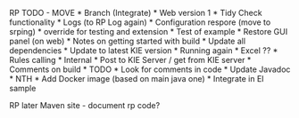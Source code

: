 RP TODO - MOVE
	* Branch (Integrate)
    * Web version 1
	* Tidy Check functionality
		* Logs (to RP Log again)
        * Configuration respore (move to srping)
            * override for testing and extension
		* Test of example
		* Restore GUI panel (on web)
	* Notes on getting started with build
	* Update all dependencies
	* Update to latest KIE version
		* Running again
	* Excel ??
    * Rules calling
        * Internal
        * Post to KIE Server / get from KIE server
	* Comments on build
	* TODO 
		* Look for comments in code
		* Update Javadoc
	* NTH
		* Add Docker image (based on main java one)
		* Integrate in EI sample
		

RP later
Maven site - document rp code?